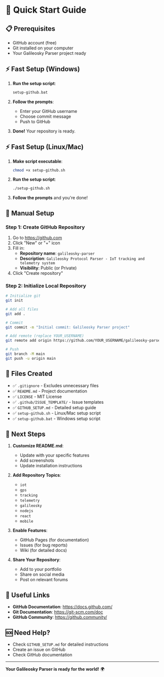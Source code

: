 # 🚀 Quick Start Guide

## 📋 Prerequisites

- GitHub account (free)
- Git installed on your computer
- Your Galileosky Parser project ready

## ⚡ Fast Setup (Windows)

1. **Run the setup script**:
   ```cmd
   setup-github.bat
   ```

2. **Follow the prompts**:
   - Enter your GitHub username
   - Choose commit message
   - Push to GitHub

3. **Done!** Your repository is ready.

## ⚡ Fast Setup (Linux/Mac)

1. **Make script executable**:
   ```bash
   chmod +x setup-github.sh
   ```

2. **Run the setup script**:
   ```bash
   ./setup-github.sh
   ```

3. **Follow the prompts** and you're done!

## 🔧 Manual Setup

### Step 1: Create GitHub Repository

1. Go to https://github.com
2. Click "New" or "+" icon
3. Fill in:
   - **Repository name**: `galileosky-parser`
   - **Description**: `Galileosky Protocol Parser - IoT tracking and telemetry system`
   - **Visibility**: Public (or Private)
4. Click "Create repository"

### Step 2: Initialize Local Repository

```bash
# Initialize git
git init

# Add all files
git add .

# Commit
git commit -m "Initial commit: Galileosky Parser project"

# Add remote (replace YOUR_USERNAME)
git remote add origin https://github.com/YOUR_USERNAME/galileosky-parser.git

# Push
git branch -M main
git push -u origin main
```

## 📁 Files Created

- ✅ `.gitignore` - Excludes unnecessary files
- ✅ `README.md` - Project documentation
- ✅ `LICENSE` - MIT License
- ✅ `.github/ISSUE_TEMPLATE/` - Issue templates
- ✅ `GITHUB_SETUP.md` - Detailed setup guide
- ✅ `setup-github.sh` - Linux/Mac setup script
- ✅ `setup-github.bat` - Windows setup script

## 🎯 Next Steps

1. **Customize README.md**:
   - Update with your specific features
   - Add screenshots
   - Update installation instructions

2. **Add Repository Topics**:
   - `iot`
   - `gps`
   - `tracking`
   - `telemetry`
   - `galileosky`
   - `nodejs`
   - `react`
   - `mobile`

3. **Enable Features**:
   - GitHub Pages (for documentation)
   - Issues (for bug reports)
   - Wiki (for detailed docs)

4. **Share Your Repository**:
   - Add to your portfolio
   - Share on social media
   - Post on relevant forums

## 🔗 Useful Links

- **GitHub Documentation**: https://docs.github.com/
- **Git Documentation**: https://git-scm.com/doc
- **GitHub Community**: https://github.community/

## 🆘 Need Help?

- Check `GITHUB_SETUP.md` for detailed instructions
- Create an issue on GitHub
- Check GitHub documentation

---

**Your Galileosky Parser is ready for the world!** 🌍 